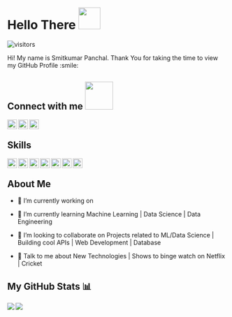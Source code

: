 
# Hello There <img src = "https://raw.githubusercontent.com/MartinHeinz/MartinHeinz/master/wave.gif" width = 50px>
![visitors](https://visitor-badge.glitch.me/badge?page_id=Smit271.Smit271)

<div size='20px'> Hi! My name is Smitkumar Panchal. Thank You for taking the time to view my GitHub Profile :smile: 
<h2> Connect with me <img src='https://raw.githubusercontent.com/ShahriarShafin/ShahriarShafin/main/Assets/handshake.gif' width="64px"> </h2>
<a href = 'https://www.linkedin.com/in/smitkumar-panchal-44162b1a0'> <img width = '22px' align= 'left' src="https://raw.githubusercontent.com/rahulbanerjee26/githubAboutMeGenerator/main/icons/linked-in-alt.svg"/></a> 
<a href = 'https://www.twitter.com/SmitPanchal271'> <img width = '22px' align= 'left' src="https://raw.githubusercontent.com/rahulbanerjee26/githubAboutMeGenerator/main/icons/twitter.svg"/></a> 
<a href = 'https://www.github.com/Smit271'> <img width = '22px' align= 'left' src="https://raw.githubusercontent.com/rahulbanerjee26/githubAboutMeGenerator/main/icons/github.svg"/></a> 

</div>
<br>

<h2> Skills </h2>
<img width ='22px' align='left' src ='https://raw.githubusercontent.com/rahulbanerjee26/githubAboutMeGenerator/main/icons/python.svg'>
<img width ='22px' align='left' src ='https://raw.githubusercontent.com/rahulbanerjee26/githubAboutMeGenerator/main/icons/google.svg'>
<img width ='22px' align='left' src ='https://raw.githubusercontent.com/rahulbanerjee26/githubAboutMeGenerator/main/icons/scikit.svg'>
<img width ='22px' align='left' src ='https://raw.githubusercontent.com/rahulbanerjee26/githubAboutMeGenerator/main/icons/opencv.svg'>
<img width ='22px' align='left' src ='https://raw.githubusercontent.com/rahulbanerjee26/githubAboutMeGenerator/main/icons/youtube.svg'>
<img width ='22px' align='left' src ='https://raw.githubusercontent.com/rahulbanerjee26/githubAboutMeGenerator/main/icons/html.svg'>
<img width ='22px' align='left' src ='https://raw.githubusercontent.com/rahulbanerjee26/githubAboutMeGenerator/main/icons/css.svg'>
<br>

<h2> About Me</h2>

- 🔭 I’m currently working on 

- 🌱 I’m currently learning Machine Learning |
Data Science |
Data Engineering

- 👯 I’m looking to collaborate on Projects related to ML/Data Science |
Building cool APIs |
Web Development |
Database 

- 💬 Talk to me about New Technologies |
Shows to binge watch on Netflix |
Cricket



## My GitHub Stats 📊
<a href="https://github.com/anuraghazra/github-readme-stats">
<img align="left" src="https://github-readme-stats.vercel.app/api?username=Smit271&count_private=true&show_icons=true&theme=radical" />
</a>
<a href="https://github.com/anuraghazra/convoychat">
<img align="center" src="https://github-readme-stats.vercel.app/api/top-langs/?username=Smit271&layout=compact" />
</a>


